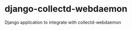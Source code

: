 django-collectd-webdaemon
=========================

Django application to integrate with collectd-webdaemon